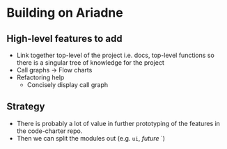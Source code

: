 # Building on Ariadne

## High-level features to add

- Link together top-level of the project i.e. docs, top-level functions so there is a singular tree of knowledge for the project
- Call graphs -> Flow charts
- Refactoring help
  - Concisely display call graph

## Strategy

- There is probably a lot of value in further prototyping of the features in the code-charter repo.
- Then we can split the modules out (e.g. `ui`, *future* `)